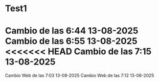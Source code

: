 # Test1
Cambio de las 6:44 13-08-2025
Cambio de las 6:55 13-08-2025
<<<<<<< HEAD
Cambio de las 7:15 13-08-2025
=======
Cambio Web de las 7:03 13-08-2025
Cambio Web de las 7:12 13-08-2025
